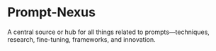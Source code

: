 # Prompt-Nexus
A central source or hub for all things related to prompts—techniques, research, fine-tuning, frameworks, and innovation.
